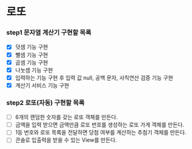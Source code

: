 # 로또

### step1 문자열 계산기 구현할 목록

- [x] 덧셈 기능 구현
- [x] 뺄셈 기능 구현
- [x] 곱셈 기능 구현
- [x] 나눗셈 기능 구현
- [x] 입력하는 기능 구현 후 입력 값 null, 공백 문자, 사칙연산 검증 기능 구현
- [x] 계산기 서비스 기능 구현

### step2 로또(자동) 구현할 목록

- [ ] 6개의 랜덤한 숫자를 갖는 로또 객체를 만든다.
- [ ] 금액을 입력 받으면 금액만큼 로또 번호를 생성하는 로또 가게 객체를 만든다.
- [ ] 1등 번호와 로또 목록을 전달하면 당첨 여부를 계산하는 추첨기 객체를 만든다.
- [ ] 콘솔로 입출력을 받을 수 있는 View를 만든다.